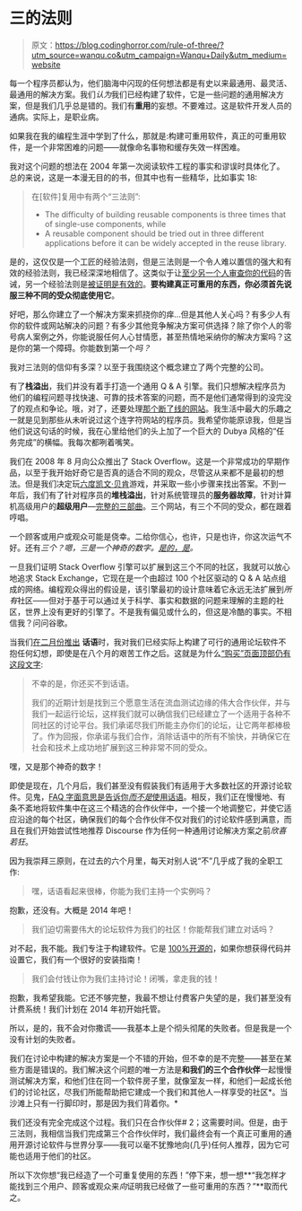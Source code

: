 # 三的法则

> 原文：<https://blog.codinghorror.com/rule-of-three/?utm_source=wanqu.co&utm_campaign=Wanqu+Daily&utm_medium=website>



每一个程序员都认为，他们脑海中闪现的任何想法都是有史以来最通用、最灵活、最通用的解决方案。我们*认为*我们已经构建了软件，它是一些问题的通用解决方案，但是我们几乎总是错的。我们有**重用**的妄想。不要难过。这是软件开发人员的通病。实际上，是职业病。

如果我在我的编程生涯中学到了什么，那就是:构建可重用软件，真正的可重用软件，是一个非常困难的问题——就像命名事物和缓存失效一样困难。

我对这个问题的想法在 2004 年第一次阅读软件工程的事实和谬误时具体化了。总的来说，这是一本漫无目的的书，但其中也有一些精华，比如事实 18:

> 在[软件]复用中有两个“三法则”:
> 
> *   The difficulty of building reusable components is three times that of single-use components, while
> *   A reusable component should be tried out in three different applications before it can be widely accepted in the reuse library.

是的，这仅仅是一个工匠的经验法则，但是三法则是一个令人难以置信的强大和有效的经验法则，我已经深深地相信了。这类似于让[至少另一个人审查你的代码](http://www.codinghorror.com/blog/2009/02/whos-your-coding-buddy.html)的告诫，另一个经验法则是[被证明是有效的](http://www.codinghorror.com/blog/2006/01/code-reviews-just-do-it.html)。**要构建真正可重用的东西，你必须首先说服三种不同的受众彻底使用它**。

好吧，那么你建立了一个解决方案来抓挠你的痒…但是其他人关心吗？有多少人有你的软件或网站解决的问题？有多少其他竞争解决方案可供选择？除了你个人的零号病人案例之外，你能说服任何人心甘情愿，甚至热情地采纳你的解决方案吗？这是你的第一个障碍。你能数到第一个*吗？*

我对三法则的信仰有多深？以至于我围绕这个概念建立了两个完整的公司。

有了**栈溢出**，我们并没有着手打造一个通用 Q & A 引擎。我们只想解决程序员为他们的编程问题寻找快速、可靠的技术答案的问题，而不是他们通常得到的没完没了的观点和争论。哦，对了，还要处理[那个断了线的网站](http://www.codinghorror.com/blog/2009/03/whos-your-arch-enemy.html)。我生活中最大的乐趣之一就是见到那些从未听说过这个连字符网站的程序员。我希望你能原谅我，但是当他们说这句话的时候，我在心里给他们的头上加了一个巨大的 Dubya 风格的“任务完成”的横幅。我每次都咧着嘴笑。

我们在 2008 年 8 月向公众推出了 Stack Overflow。这是一个非常成功的早期作品，以至于我开始好奇它是否真的适合不同的观众，尽管这从来都不是最初的想法。但是我们决定玩[六度凯文·贝肯](http://en.wikipedia.org/wiki/Six_Degrees_of_Kevin_Bacon)游戏，并采取一些小步骤来找出答案。不到一年后，我们有了针对程序员的**堆栈溢出**，针对系统管理员的**服务器故障**，针对计算机高级用户的**超级用户**—[完整的三部曲](http://blog.stackoverflow.com/2009/05/the-stack-overflow-trilogy/)。三个网站，有三个不同的受众，都在跟着哼唱。

一个顾客或用户或观众可能是侥幸。二给你信心，也许，只是也许，你这次运气不好。还有*三个？嗯，三是一个神奇的数字。[是的，是](http://www.youtube.com/watch?v=aU4pyiB-kq0)。*

一旦我们证明 Stack Overflow 引擎可以扩展到这三个不同的社区，我就可以放心地追求 Stack Exchange，它现在是一个由超过 100 个社区驱动的 Q & A 站点组成的网络。编程观众得出的假设是，该引擎最初的设计意味着它永远无法扩展到*所有*社区——但对于基于可以通过关于科学、事实和数据的问题来理解的主题的社区，世界上没有更好的引擎了。不是我有偏见或什么的，但这是冷酷的事实。不相信我？问问谷歌。

当我们[在二月份推出](http://www.codinghorror.com/blog/2013/02/civilized-discourse-construction-kit.html) **话语**时，我对我们已经实际上构建了可行的通用论坛软件不抱任何幻想，即使是在八个月的艰苦工作之后。这就是为什么[“购买”页面顶部仍有这段文字](https://www.discourse.org/buy/):

> 不幸的是，你还买不到话语。
> 
> 我们的近期计划是找到三个愿意生活在流血测试边缘的伟大合作伙伴，并与我们一起运行论坛，这样我们就可以确信我们已经建立了一个适用于各种不同社区的讨论平台。我们承诺尽我们所能主办你们的论坛，让它两年都棒极了。作为回报，你承诺与我们合作，消除话语中的所有不愉快，并确保它在社会和技术上成功地扩展到这三种非常不同的受众。

嘿，又是那个神奇的数字！

即使是现在，几个月后，我们甚至没有假装我们有适用于大多数社区的开源讨论软件。见鬼，[FAQ 字面意思是告诉你*而不是*使用话语](http://www.discourse.org/faq/#switch)。相反，我们正在慢慢地、有条不紊地将软件集中在这三个精选的合作伙伴中，一个接一个地调整它，并使它适应沿途的每个社区，确保我们的每个合作伙伴不仅对我们的讨论软件感到满意，而且在我们开始尝试性地推荐 Discourse 作为任何一种通用讨论解决方案之前*欣喜若狂*。

因为我崇拜三原则，在过去的六个月里，每天对别人说“不”几乎成了我的全职工作:

> 嘿，话语看起来很棒，你能为我们主持一个实例吗？

抱歉，还没有。大概是 2014 年吧！

> 我们迫切需要伟大的论坛软件为我们的社区！你能帮我们建立对话吗？

对不起，我不能。我们专注于构建软件。它是 [100%开源的](https://github.com/discourse/discourse)，如果你想获得代码并设置它，我们有一个很好的安装指南！

> 我们会付钱让你为我们主持讨论！闭嘴，拿走我的钱！

抱歉，我希望我能。它还不够完整，我最不想让付费客户失望的是，我们甚至没有计费系统！我们计划在 2014 年初开始托管。

所以，是的，我不会对你撒谎——我基本上是个彻头彻尾的失败者。但是我是一个没有计划的失败者。

我们在讨论中构建的解决方案是一个不错的开始，但不幸的是不完整——甚至在某些方面是错误的。我们解决这个问题的唯一方法是**和我们的三个合作伙伴**一起慢慢测试解决方案，和他们住在同一个软件房子里，就像室友一样，和他们一起成长他们的讨论社区，尽我们所能帮助把它建成一个我们和其他人一样享受的社区*。当沙滩上只有一行脚印时，那是因为我们背着你。*

我们还没有完全完成这个过程。我们只在合作伙伴# 2；这需要时间。但是，由于三法则，我相信当我们完成第三个合作伙伴时，我们最终会有一个真正可重用的通用开源讨论软件与世界分享——我可以毫不犹豫地向(几乎)任何人推荐，因为它可能也适用于他们的社区。

所以下次你想“我已经造了一个可重复使用的东西！”停下来，想一想**“我怎样才能找到三个用户、顾客或观众来*向*证明我已经做了一些可重用的东西？”**取而代之。

